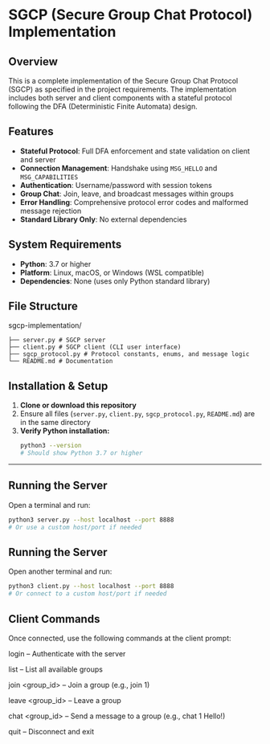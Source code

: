 # SGCP (Secure Group Chat Protocol) Implementation

## Overview
This is a complete implementation of the Secure Group Chat Protocol (SGCP) as specified in the project requirements. The implementation includes both server and client components with a stateful protocol following the DFA (Deterministic Finite Automata) design.

## Features

- **Stateful Protocol**: Full DFA enforcement and state validation on client and server
- **Connection Management**: Handshake using `MSG_HELLO` and `MSG_CAPABILITIES`
- **Authentication**: Username/password with session tokens
- **Group Chat**: Join, leave, and broadcast messages within groups
- **Error Handling**: Comprehensive protocol error codes and malformed message rejection
- **Standard Library Only**: No external dependencies

## System Requirements

- **Python**: 3.7 or higher
- **Platform**: Linux, macOS, or Windows (WSL compatible)
- **Dependencies**: None (uses only Python standard library)

 ## File Structure 
sgcp-implementation/
 ```
├── server.py # SGCP server
├── client.py # SGCP client (CLI user interface)
├── sgcp_protocol.py # Protocol constants, enums, and message logic
└── README.md # Documentation

```
## Installation & Setup

1. **Clone or download this repository**
2. Ensure all files (`server.py`, `client.py`, `sgcp_protocol.py`, `README.md`) are in the same directory
3. **Verify Python installation:**
    ```sh
    python3 --version
    # Should show Python 3.7 or higher
    ```

---

## Running the Server

Open a terminal and run:
```sh
python3 server.py --host localhost --port 8888
# Or use a custom host/port if needed
```

## Running the Server
Open another terminal and run:
```sh
python3 client.py --host localhost --port 8888
# Or connect to a custom host/port if needed
```

## Client Commands
Once connected, use the following commands at the client prompt:

login <username> <password> – Authenticate with the server

list – List all available groups

join <group_id> – Join a group (e.g., join 1)

leave <group_id> – Leave a group

chat <group_id> <message> – Send a message to a group (e.g., chat 1 Hello!)

quit – Disconnect and exit
